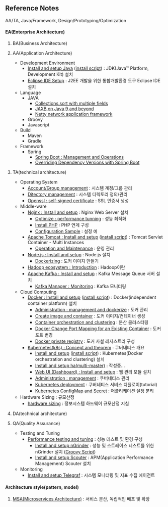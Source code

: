 ## Reference Notes
AA/TA, Java/Framework, Design/Prototyping/Optimization

#### EA(Enterprise Architecture)

1. BA(Business Architecture)

2. AA(Application Architecture)
    * Development Environment
      + [Install and setup Java](AA/JDK/install.n.setup.md) ([install script](AA/JDK/install.n.setup.script.md)) : JDK(Java™ Platform, Development Kit) 설치
      + [Eclipse IDE Setup](eclipse.ide.setup.md) : J2EE 개발을 위한 통합개발환경 도구 Eclipse IDE 설치
    * Language
      + JAVA
        - [Collections.sort with multiple fields](AA/Java/collections.sort.sample.md)
        - [JAXB on Java 9 and beyond](AA/Java/jaxb.on.java.9.n.beyond.md)
        - [Netty network application framework](AA/Java/netty.nio.network.framework.md)
      + Groovy
      + Javascript
    * Build
      + Maven
      + Gradle
    * Framework
      + Spring
        - [Spring Boot : Management and Operations](AA/Framework/springboot.management.n.operations.md)
        - [Overriding Dependency Versions with Spring Boot](AA/Framework/springboot.transitive.dependency.md)

3. TA(technical architecture)
    * Operating System
      + [Account/Group management](TA/system/management.account.n.group.md) : 시스템 계정/그룹 관리
      + [Ditectory management](TA/system/management.directory.md) : 시스템 디렉토리 정의/관리
      + [Openssl : self-signed certificate](TA/system/openssl.self.signed.certificate.md) : SSL 인증서 생성
    * Middle-ware
      + [Nginx : Install and setup](TA/nginx/install.n.setup.md) : Nginx Web Server 설치
        - [Optimize : performance tunning](TA/nginx/optimize.performance.tunning.md) : 성능 최적화
        - [Install PHP](TA/nginx/install.n.setup.php.md) : PHP 연계 구성
        - [Configuration Sample](TA/nginx/configuration.sample.md) : 설정 예
      + [Apache Tomcat : Install and setup](TA/apache.tomcat/install.n.setup.md) ([install script](TA/apache.tomcat/install.n.setup.script.md)) : Tomcat Servlet Container - Multi Instances
        - [Operation and Maintenance](TA/apache.tomcat/operation.n.maintenance.md) : 운영 관리
      + [Node.js : Install and setup](TA/node.js/install.n.setup.md) : Node.js 설치
        - [Dockerizing](TA/node.js/dockerizing.md) : 도커 이미지 만들기
      + [Hadoop ecosystem : Introduction](TA/hadoop/introduction.md) : Hadoop이란
      + [Apache Kafka : Install and setup](TA/apache.kafka/install.n.setup.md) : Kafka Message Queue 서버 설치
        - [Kafka Manager : Monitoring](TA/apache.kafka/install.n.setup.kafka.manager.md) : Kafka 모니터링 
    * Cloud Computing
      + [Docker : Install and setup](TA/cloud/docker/install.n.setup.md) ([install script](TA/cloud/docker/install.n.setup.script.md)) : Docker(independent container platform) 설치
        - [Administration : management and dockerize](TA/cloud/docker/administration.management.md) : 도커 관리
        - [Create image and container](TA/cloud/docker/create.image.n.container.md) : 도커 이미지/컨테이너 생성
        - [Container orchestration and clustering](TA/cloud/docker/orchestration.n.clustering.md) : 분산 클러스터링
        - [Docker Change Port Mapping for an Existing Container](TA/cloud/docker/change.port.mapping.md) : 도커 포트 변경
        - [Docker private registry](TA/cloud/docker/private.registry.md) : 도커 사설 레지스트리 구성
      + [Kubernetes(k8s) : Concept and theorem](TA/cloud/kubernetes/concept.theorem.md) : 쿠버네티스 개요
        - [Install and setup](TA/cloud/kubernetes/install.n.setup.md) ([install script](TA/cloud/kubernetes/install.n.setup.script.md)) : Kubernetes(Docker orchestration and clustering) 설치
        - [Install and setup ha(multi-master)](TA/cloud/kubernetes/master.node.cluster.ha.md) : 작성중...
        - [Web UI (Dashboard) : Install and setup](TA/cloud/kubernetes/install.n.setup.dashboard.md) : 웹 관리 모듈 설치
        - [Administration : management](TA/cloud/kubernetes/administration.management.md) : 쿠버네티스 관리
        - [Kubernetes deployment](TA/cloud/kubernetes/how.to.deployment.md) : 쿠버네티스 서비스 디플로이(tutorial)
        - [Kubernetes ConfigMap and Secret](TA/cloud/kubernetes/configMap.n.secret.md) : 어플리케이션 설정 분리
    * Hardware Sizing : 규모산정
      + [hardware sizing](TA/system/hardware.sizing.md) : 정보시스템 하드웨어 규모산정 지침
     
4. DA(technical architecture)

5. QA(Quality Assurance)
    * Testing and Tuning
      + [Performance testing and tuning](QA/performance.testing.and.tuning.md) : 성능 테스트 및 환경 구성
        - [Install and setup nGrinder](QA/install.n.setup.ngrinder.md) : 성능 및 스트레이스 테스트를 위한 nGrinder 설치 ([Groovy Script](QA/ngrinder.groovy.script.md))
        - [Install and setup Scouter](QA/install.n.setup.scouter.md) : APM(Application Performance Management) Scouter 설치
    * Monitoring
      + [Install and setup Telegraf](QA/install.n.setup.telegraf.md) : 시스템 모니터링 및 지표 수집 에이전트

#### Architecture style(pattern, model)

1. [MSA(Microservices Architecture)](architecture.style/MSA/concept.md) : 서비스 분산, 독립적인 배포 및 확장
